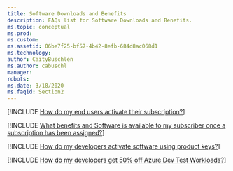 ```yaml
---
title: Software Downloads and Benefits
description: FAQs list for Software Downloads and Benefits.
ms.topic: conceptual
ms.prod: 
ms.custom: 
ms.assetid: 06be7f25-bf57-4b42-8efb-684d8ac068d1
ms.technology: 
author: CaityBuschlen
ms.author: cabuschl
manager: 
robots: 
ms.date: 3/18/2020
ms.faqid: Section2
---
```


[!INCLUDE [How do my end users activate their subscription?](/includes/group2_1.md)]

[!INCLUDE [What benefits and Software is available to my subscriber once a subscription has been assigned?](/includes/group2_2.md)]

[!INCLUDE [How do my developers activate software using product keys?](/includes/group2_3.md)]

[!INCLUDE [How do my developers get 50% off Azure Dev Test Workloads?](/includes/group2_4.md)]

